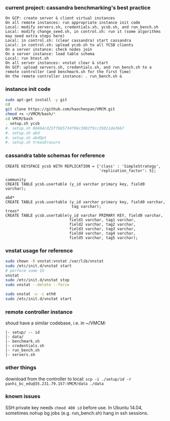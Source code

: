 ### current project: cassandra benchmarking's best practice
```
On GCP: create server & client virtual instances
On all remote instances: run appropriate instance init code
Local: modify servers.sh, credentials.sh, ycsb.sh, and run_bench.sh
Local: modify change_seed.sh, in control.sh: run it (some algorithms may need extra steps here)
Local: in control.sh: (clear cassandra) start cassandra
Local: in control.sh: upload ycsb.sh to all YCSB clients
On a server instance: check nodes join
On a server instance: load table schema
Local: run btest.sh
On all server instances: vnstat clear & start
On GCP: upload servers.sh, credentials.sh, and run_bench.sh to a remote controller (and benchmark.sh for the first time)
On the remote controller instance: . run_bench.sh &

```

### instance init code
```bash
sudo apt-get install -y git
cd
git clone https://github.com/haochenpan/VMCM.git
chmod +x ~/VMCM/bash/*
cd VMCM/bash
. setup.sh ycsb
#. setup.sh 0d464cd25ffbb5734f96c3082f9cc35011de3667
#. setup.sh abd
#. setup.sh abdOpt
#. setup.sh treasErasure
```

### cassandra table schemas for reference
```
CREATE KEYSPACE ycsb WITH REPLICATION = {'class' : 'SimpleStrategy', 
                                         'replication_factor': 5};

community                                
CREATE TABLE ycsb.usertable (y_id varchar primary key, field0 varchar);

abd*
CREATE TABLE ycsb.usertable (y_id varchar primary key, field0 varchar,
                             tag varchar);
treas*
CREATE TABLE ycsb.usertable(y_id varchar PRIMARY KEY, field0 varchar, 
                            field1 varchar, tag1 varchar, 
                            field2 varchar, tag2 varchar, 
                            field3 varchar, tag3 varchar,
                            field4 varchar, tag4 varchar,
                            field5 varchar, tag5 varchar);
```


### vnstat usage for reference
```bash
sudo chown -R vnstat:vnstat /var/lib/vnstat
sudo /etc/init.d/vnstat start
# perform some IO
vnstat
sudo /etc/init.d/vnstat stop
sudo vnstat --delete --force

sudo vnstat -u -i eth0
sudo /etc/init.d/vnstat start
```

### remote controller instance
shoud have a similar codebase, i.e. in ~/VMCM:

```
|- setup/ -- id
|- data/
|- benchmark.sh
|- credentials.sh
|- run_bench.sh
|- servers.sh
```
        
### other things

download from the controller to local:
`scp -i ./setup/id -r panhi_bc_edu@35.231.79.157:VMCM/data ./data`


### known issues
SSH private key needs `chmod 400 id` before use.
In Ubuntu 14.04, sometimes nohup bg jobs (e.g. run_bench.sh) hang in ssh sessions.

